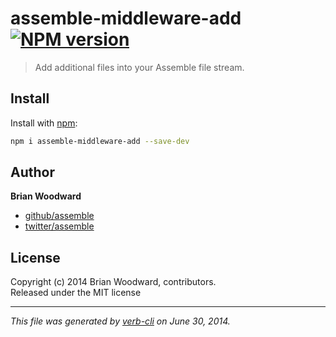 <!-- `.verbrc.md` is a README.md template and documentation config file for Verb. See https://github.com/assemble/verb for more info. -->
# assemble-middleware-add [![NPM version](https://badge.fury.io/js/assemble-middleware-add.png)](http://badge.fury.io/js/assemble-middleware-add)

> Add additional files into your Assemble file stream.

## Install
Install with [npm](npmjs.org):

```bash
npm i assemble-middleware-add --save-dev
```

## Author

**Brian Woodward**
 
+ [github/assemble](https://github.com/assemble)
+ [twitter/assemble](http://twitter.com/assemble) 

## License
Copyright (c) 2014 Brian Woodward, contributors.  
Released under the MIT license

***

_This file was generated by [verb-cli](https://github.com/assemble/verb-cli) on June 30, 2014._
